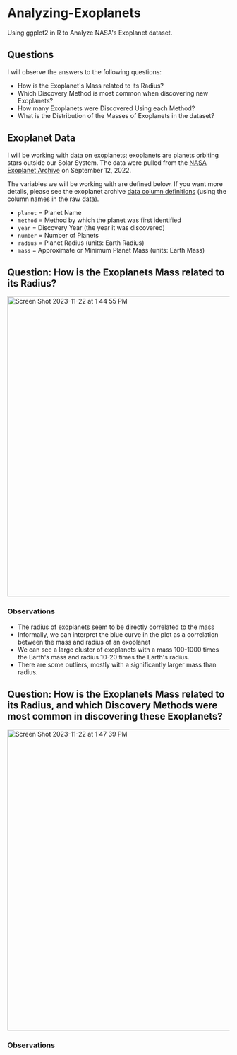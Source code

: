 # Analyzing-Exoplanets
Using ggplot2 in R to Analyze NASA's Exoplanet dataset.

## Questions
I will observe the answers to the following questions:
- How is the Exoplanet's Mass related to its Radius?
- Which Discovery Method is most common when discovering new Exoplanets?
- How many Exoplanets were Discovered Using each Method?
- What is the Distribution of the Masses of Exoplanets in the dataset?

## Exoplanet Data
I will be working with data on exoplanets; exoplanets are planets orbiting stars outside our Solar System.  The data were pulled from the [NASA Exoplanet Archive](https://exoplanetarchive.ipac.caltech.edu/index.html) on September 12, 2022.

The variables we will be working with are defined below.  If you want more details, please see the exoplanet archive [data column definitions](https://exoplanetarchive.ipac.caltech.edu/docs/API_PS_columns.html) (using the column names in the raw data).

- `planet` = Planet Name
- `method` =  Method by which the planet was first identified
- `year` = Discovery Year (the year it was discovered)
- `number` = Number of Planets
- `radius` = Planet Radius (units: Earth Radius)
- `mass` = Approximate or Minimum Planet Mass (units: Earth Mass)


## Question: How is the Exoplanets Mass related to its Radius?
<img width="679" alt="Screen Shot 2023-11-22 at 1 44 55 PM" src="https://github.com/adityakmehrotra/Analyzing-Exoplanets/assets/24847438/0ae79486-c512-4bb6-9efd-931ccabef264">

### Observations
- The radius of exoplanets seem to be directly correlated to the mass
- Informally, we can interpret the blue curve in the plot as a correlation between the mass and radius of an exoplanet
- We can see a large cluster of exoplanets with a mass 100-1000 times the Earth's mass and  radius 10-20 times the Earth's radius.
- There are some outliers, mostly with a significantly larger mass than radius.


## Question: How is the Exoplanets Mass related to its Radius, and which Discovery Methods were most common in discovering these Exoplanets?
<img width="681" alt="Screen Shot 2023-11-22 at 1 47 39 PM" src="https://github.com/adityakmehrotra/Analyzing-Exoplanets/assets/24847438/7058178b-78b6-4c5e-8334-323f2038bb0b">

### Observations
